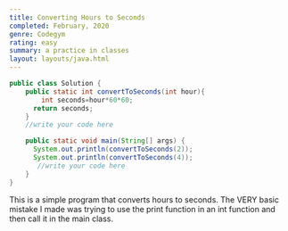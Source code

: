 ```yaml
---
title: Converting Hours to Seconds
completed: February, 2020
genre: Codegym
rating: easy
summary: a practice in classes
layout: layouts/java.html
---
```


```java
public class Solution {
    public static int convertToSeconds(int hour){
        int seconds=hour*60*60;
      return seconds;
    }
    //write your code here

    public static void main(String[] args) {
      System.out.println(convertToSeconds(2));
      System.out.println(convertToSeconds(4));
       //write your code here
    }
}
```

This is a simple program that converts hours to seconds. The VERY basic mistake I made was trying to use the print function in an int function and then call it in the main class.